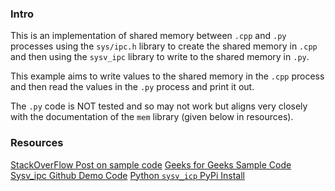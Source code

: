 ### Intro

This is an implementation of shared memory between `.cpp` and `.py` processes using the `sys/ipc.h` library to create the shared memory in `.cpp` and then using the `sysv_ipc` library to write to the shared memory in `.py`. 

This example aims to write values to the shared memory in the `.cpp` process and then read the values in the `.py` process and print it out.

The `.py` code is NOT tested and so may not work but aligns very closely with the documentation of the `mem` library (given below in resources).


### Resources
[StackOverFlow Post on sample code](https://github.com/mruffalo/sysv_ipc/tree/master/demo)
[Geeks for Geeks Sample Code](https://www.geeksforgeeks.org/ipc-shared-memory/)
[Sysv_ipc Github Demo Code](https://github.com/mruffalo/sysv_ipc/tree/master/demo/)
[Python `sysv_icp` PyPi Install](https://pypi.org/project/sysv-ipc/)